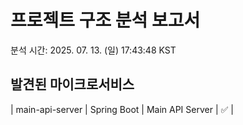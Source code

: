 # 프로젝트 구조 분석 보고서

분석 시간: 2025. 07. 13. (일) 17:43:48 KST

## 발견된 마이크로서비스

| main-api-server | Spring Boot | Main API Server | ✅ |
